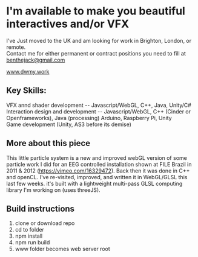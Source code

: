 # I'm available to make you beautiful interactives and/or VFX  
I've Just moved to the UK and am looking for work in Brighton, London, or remote.  
Contact me for either permanent or contract positions you need to fill at benthejack@gmail.com  
  
www.dwmy.work  
  
## Key Skills:  
VFX annd shader development -- Javascript/WebGL, C++, Java, Unity/C#  
Interaction design and development -- Javascript/WebGL, C++ (Cinder or Openframeworks), Java (processing) Arduino, Raspberry Pi, Unity  
Game development (Unity, AS3 before its demise)  
  
## More about this piece
This little particle system is a new and improved webGL version of some particle work I did for an EEG controlled installation shown at FILE Brazil in 2011 & 2012 (https://vimeo.com/16329472). Back then it was done in C++ and openCL. I've re-visited, improved, and written it in WebGL/GLSL this last few weeks. it's built with a lightweight multi-pass GLSL computing library I'm working on (uses threeJS). 

## Build instructions
1) clone or download repo  
2) cd to folder  
3) npm install  
4) npm run build  
5) www folder becomes web server root  
